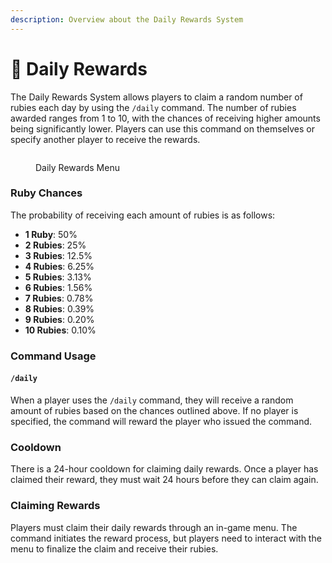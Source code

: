 ```yaml
---
description: Overview about the Daily Rewards System
---
```


# 💸 Daily Rewards

The Daily Rewards System allows players to claim a random number of rubies each day by using the `/daily` command. The number of rubies awarded ranges from 1 to 10, with the chances of receiving higher amounts being significantly lower. Players can use this command on themselves or specify another player to receive the rewards.



<figure><img src="../../.gitbook/assets/dailyrewards.png" alt=""><figcaption><p>Daily Rewards Menu</p></figcaption></figure>

### Ruby Chances

The probability of receiving each amount of rubies is as follows:

* **1 Ruby**: 50%
* **2 Rubies**: 25%
* **3 Rubies**: 12.5%
* **4 Rubies**: 6.25%
* **5 Rubies**: 3.13%
* **6 Rubies**: 1.56%
* **7 Rubies**: 0.78%
* **8 Rubies**: 0.39%
* **9 Rubies**: 0.20%
* **10 Rubies**: 0.10%

### Command Usage

#### `/daily`

When a player uses the `/daily` command, they will receive a random amount of rubies based on the chances outlined above. If no player is specified, the command will reward the player who issued the command.

### Cooldown

There is a 24-hour cooldown for claiming daily rewards. Once a player has claimed their reward, they must wait 24 hours before they can claim again.

### Claiming Rewards

Players must claim their daily rewards through an in-game menu. The command initiates the reward process, but players need to interact with the menu to finalize the claim and receive their rubies.
